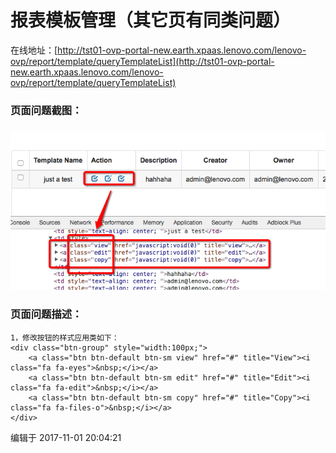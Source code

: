 # 报表模板管理（其它页有同类问题）

在线地址：[http://tst01-ovp-portal-new.earth.xpaas.lenovo.com/lenovo-ovp/report/template/queryTemplateList](http://tst01-ovp-portal-new.earth.xpaas.lenovo.com/lenovo-ovp/report/template/queryTemplateList)

### 页面问题截图：

### ![](/assets/Snip20171101_14.png)

### 页面问题描述：

```
1，修改按钮的样式应用类如下：
<div class="btn-group" style="width:100px;">
    <a class="btn btn-default btn-sm view" href="#" title="View"><i class="fa fa-eyes">&nbsp;</i></a>
    <a class="btn btn-default btn-sm edit" href="#" title="Edit"><i class="fa fa-edit">&nbsp;</i></a>
    <a class="btn btn-default btn-sm copy" href="#" title="Copy"><i class="fa fa-files-o">&nbsp;</i></a>
</div>
```

编辑于 2017-11-01 20:04:21

